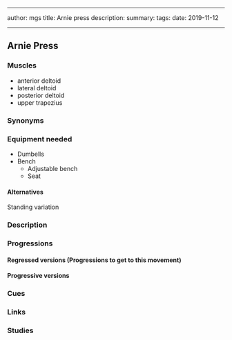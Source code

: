 
---
author: mgs
title: Arnie press
description: 
summary: 
tags: 
date: 2019-11-12

---
## Arnie Press
### Muscles
  - anterior deltoid
  - lateral deltoid
  - posterior deltoid
  - upper trapezius
### Synonyms
### Equipment needed
- Dumbells
- Bench
  - Adjustable bench
  - Seat
#### Alternatives
Standing variation
### Description
### Progressions
#### Regressed versions (Progressions to get to this movement)
#### Progressive versions
### Cues
### Links
### Studies
<!--stackedit_data:
eyJoaXN0b3J5IjpbMTA1OTczMjI3OV19
-->